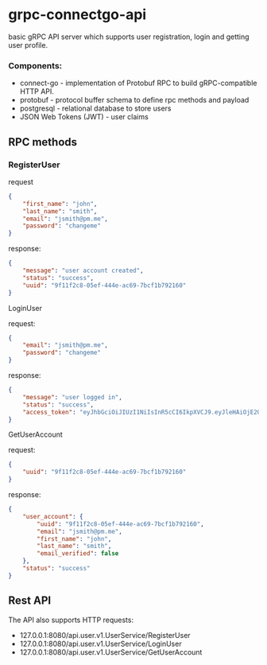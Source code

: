 # grpc-connectgo-api

basic gRPC API server which supports user registration, login and getting user profile.

### Components:
- connect-go - implementation of Protobuf RPC to build gRPC-compatible HTTP API.
- protobuf - protocol buffer schema to define rpc methods and payload
- postgresql - relational database to store users
- JSON Web Tokens (JWT) - user claims


## RPC methods

### RegisterUser

request
```json
{
    "first_name": "john",
    "last_name": "smith",
    "email": "jsmith@pm.me",
    "password": "changeme"
}
```

response:
```json
{
    "message": "user account created",
    "status": "success",
    "uuid": "9f11f2c8-05ef-444e-ac69-7bcf1b792160"
}
```

LoginUser

request:
```json
{
    "email": "jsmith@pm.me",
    "password": "changeme"
}
```

response:
```json
{
    "message": "user logged in",
    "status": "success",
    "access_token": "eyJhbGciOiJIUzI1NiIsInR5cCI6IkpXVCJ9.eyJleHAiOjE2OTY5NTA5MTEsInVzZXJfdXVpZCI6IjlmMTFmMmM4LTA1ZWYtNDQ0ZS1hYzY5LTdiY2YxYjc5MjE2MCJ9.I94GOOuHVlBuxE9P4PTpVumqzlq9GhNcQ2s-H_E0oLw"
}
```

GetUserAccount

request:
```json
{
    "uuid": "9f11f2c8-05ef-444e-ac69-7bcf1b792160"
}
```

response:
```json
{
    "user_account": {
        "uuid": "9f11f2c8-05ef-444e-ac69-7bcf1b792160",
        "email": "jsmith@pm.me",
        "first_name": "john",
        "last_name": "smith",
        "email_verified": false
    },
    "status": "success"
}
```

## Rest API
The API also supports HTTP requests:
- 127.0.0.1:8080/api.user.v1.UserService/RegisterUser
- 127.0.0.1:8080/api.user.v1.UserService/LoginUser
- 127.0.0.1:8080/api.user.v1.UserService/GetUserAccount